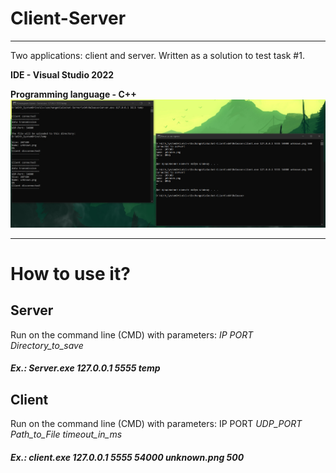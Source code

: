 # Client-Server
____
Two applications: client and server. Written as a solution to test task  #1.

**IDE - Visual Studio 2022**

**Programming language - C++**
![Иллюстрация к проекту](https://github.com/parinovK/Client-Server/blob/main/Project_Run.jpg)
____
How to use it?
==============
## **Server**
Run on the command line (CMD) with parameters: _IP PORT  Directory_to_save_
#### ___Ex.: Server.exe 127.0.0.1 5555 temp___

## **Client**
Run on the command line (CMD) with parameters: IP PORT  _UDP_PORT Path_to_File timeout_in_ms_
#### ___Ex.: client.exe 127.0.0.1 5555 54000 unknown.png 500___
